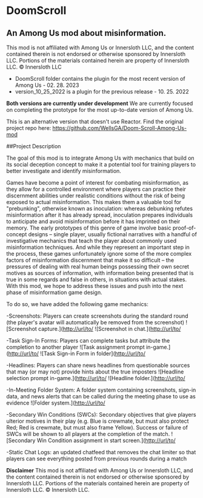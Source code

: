 # DoomScroll
## An Among Us mod about misinformation.

This mod is not affiliated with Among Us or Innersloth LLC, and the content contained therein is not endorsed or otherwise sponsored by Innersloth LLC. Portions of the materials contained herein are property of Innersloth LLC. © Innersloth LLC

- DoomScroll folder contains the plugin for the most recent version of Among Us - 02. 28. 2023
- version_10_25_2022 is a plugin for the previous release - 10. 25. 2022

__Both versions are currently under development__
We are currently focused on completing the prototype for the most up-to-date version of Among Us.
 
This is an alternative version that doesn't use Reactor.
Find the original project repo here: https://github.com/WellsGA/Doom-Scroll-Among-Us-mod

##Project Description

The goal of this mod is to integrate Among Us with mechanics that build on its social deception concept to make it a potential tool for training players to better investigate and identify misinformation. 

Games have become a point of interest for combating misinformation, as they allow for a controlled environment where players can practice their discernment abilities under realistic conditions without the risk of being exposed to actual misinformation. This makes them a valuable tool for "prebunking", otherwise known as inoculation: whereas debunking refutes misinformation after it has already spread, inoculation prepares individuals to anticipate and avoid misinformation before it has imprinted on their memory. The early prototypes of this genre of game involve basic proof-of-concept designs – single player, usually fictional narratives with a handful of investigative mechanics that teach the player about commonly used misinformation techniques. And while they represent an important step in the process, these games unfortunately ignore some of the more complex factors of misinformation discernment that make it so difficult – the pressures of dealing with real human beings possessing their own secret motives as sources of information, with information being presented that is true in some regards and false in others, in situations with actual stakes. With this mod, we hope to address these issues and push into the next phase of misinformation game design.

To do so, we have added the following game mechanics:

-Screenshots: Players can create screenshots during the standard round (the player's avatar will automatically be removed from the screenshot) 
![Screenshot capture.]([http://url/to/](https://github.com/WellsGA/Doom-Scroll/blob/main/DoomScroll/Assets/ScreenshotCapture.png)
![Screenshot in chat.]([http://url/to/](https://github.com/WellsGA/Doom-Scroll/blob/main/DoomScroll/Assets/ScreenshotinChat.png)

-Task Sign-In Forms: Players can complete tasks but attribute the completion to another player
![Task assignment prompt in-game.]([http://url/to/](https://github.com/WellsGA/Doom-Scroll/blob/main/DoomScroll/Assets/TaskSelect.png)
![Task Sign-in Form in folder]([http://url/to/](https://github.com/WellsGA/Doom-Scroll/blob/main/DoomScroll/Assets/TaskFolder.png)

-Headlines: Players can share news headlines from questionable sources that may (or may not) provide hints about the true imposters
![Headline selection prompt in-game.]([http://url/to/](https://github.com/WellsGA/Doom-Scroll/blob/main/DoomScroll/Assets/headlinePostSelection.png)
![Headline folder.]([http://url/to/](https://github.com/WellsGA/Doom-Scroll/blob/main/DoomScroll/Assets/headlinePostInFolder.png)

-In-Meeting Folder System: A folder system containing screenshots, sign-in data, and news alerts that can be called during the meeting phase to use as evidence
![Folder system.]([http://url/to/](https://github.com/WellsGA/Doom-Scroll/blob/main/DoomScroll/Assets/folderOpen.png)

-Secondary Win Conditions (SWCs): Secondary objectives that give players ulterior motives in their play (e.g. Blue is crewmate, but must also protect Red; Red is crewmate, but must also frame Yellow). Success or failure of SWCs will be shown to all players at the completion of the match.
![Secondary Win Condition assignment in start screen.]([http://url/to/](https://github.com/WellsGA/Doom-Scroll/blob/main/DoomScroll/Assets/SWCStartScreen.png)

-Static Chat Logs: an updated chatfeed that removes the chat limiter so that players can see everything posted from previous rounds during a match

__Disclaimer__
This mod is not affiliated with Among Us or Innersloth LLC, and the content contained therein is not endorsed or otherwise sponsored by Innersloth LLC. Portions of the materials contained herein are property of Innersloth LLC. © Innersloth LLC.
